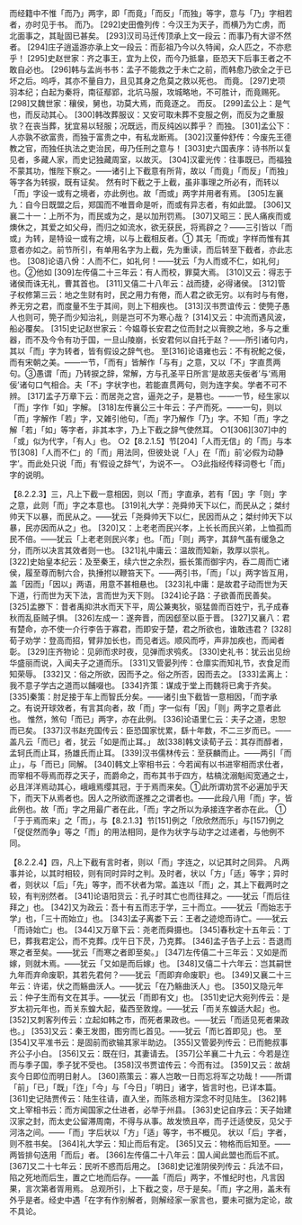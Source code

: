 <!-- { "loadSidebar": true } -->
而经籍中不惟「而乃」两字，即「而竟」「而反」「而独」等字，意与「乃」字相若者，亦时见于书。
而乃。
[292]史田儋列传：今汉王为天子，而横乃为亡虏，而北面事之，其耻固已甚矣。
[293]汉司马迁传顶承上文一段云：而事乃有大谬不然者。
[294]庄子逍遥游亦承上文一段云：而彭祖乃今以久特闻，众人匹之，不亦悲乎！
[295]史赵世家：齐之事王，宜为上佼，而今乃抵辠，臣恐天下后事王者之不敢自必也。
[296]韩与孟尚书书：孟子不能救之于未亡之前，而韩愈乃欲全之于已坏之后。呜呼，其亦不量自力，且见其身之危莫之救以死也。
而竟。
[297]史项羽本纪；白起为秦将，南征鄢郢，北坑马服，攻城略地，不可胜计，而竟赐死。
[298]又魏世家：穰侯，舅也，功莫大焉，而竟逐之。
而反。
[299]孟公上：是气也，而反动其心。
[300]韩改葬服议：又安可取未葬不变服之例，而反为之重服欤？在丧当葬，犹宜易以轻服；况既远，而反纯凶以葬乎？
而独。
[301]孟公下：人亦孰不欲富贵，而独于富贵之中，有私龙断焉。
[302]汉董仲舒传：今废先王德教之官，而独任执法之吏治民，毋乃任刑之意与！
[303]史六国表序：诗书所以复见者，多藏人家，而史记独藏周室，以故灭。
[304]汉霍光传：往事既已，而福独不蒙其功，惟陛下察之。——诸引上下截意有所背，故以「而竟」「而反」「而独」等字各为转捩，既有证矣。
然有时下截之于上截，虽非事理之所必有，而转以「而」字设一或有之境者，亦此例也。故「而或」两字并用者有焉。
[305]左襄九：自今日既盟之后，郑国而不唯晋命是听，而或有异志者，有如此盟。
[306]又襄二十一：上所不为，而民或为之，是以加刑罚焉。
[307]又昭三：民人痛疾而或燠休之，其爱之如父母，而归之如流水，欲无获民，将焉辟之？——三引皆以「而或」为转，是特设一或有之境，以与上截相反者。①
其无「而或」字样而惟有其意者亦如之。前节所引，有单用名字为上截，先为重读，而后转至下截者，亦此志也。
[308]论语八佾：人而不仁，如礼何！——犹云「为人而或不仁，如礼何」也。②他如
[309]左传僖二十三年云：有人而校，罪莫大焉。
[310]又云：得志于诸侯而诛无礼，曹其首也。
[311]又僖二十八年云：战而捷，必得诸侯。
[312]管子权修第三云：地之生财有时，民之用力有倦，而人君之欲无穷。以有时与有倦，养无穷之君，而度量不生于其间，则上下相疾也。
[313]汉书贾谊传云：使筦子愚人也则可，筦子而少知治礼，则是岂可不为寒心哉？
[314]又云：中流而遇风波，船必覆矣。
[315]史记赵世家云：今媪尊长安君之位而封之以膏腴之地，多与之重器，而不及今令有功于国，一旦山陵崩，长安君何以自托于赵？——所引诸句内，其以「而」字为转者，皆有假设之辞气也。
至[316]论语雍也云：不有祝鮀之佞，而有宋朝之美。——一节，「而有」皆解作「与有」之意，又以「不」字直贯两句。③愚谓「而」乃转捩之辞，常解，方与孔圣平日所言‘是故恶夫佞者’与‘焉用佞’诸句口气相合。夫「不」字状字也，若能直贯两句，则为连字矣。学者不可不辨。
[317]孟子万章下云：而居尧之宫，逼尧之子，是篡也。——一节，经生家以「而」字作「如」字解。
[318]左传襄公三十年云：子产而死。——一句，则以「而」字解作「若」字，又雑引他句，「而」字乃解作「乃」字。不知「而」字之解「若」「如」等字者，非其本字，乃上下截之辞气使然耳。
○1[306][307]中的「或」似为代字，「有人」也。
○2【8.2.1.5】节[204]「人而无信」的「而」与本节[308]「人而不仁」的「而」用法同，但彼处说「人」在「而」前‘必假为动静字’。而此处只说「而」有‘假设之辞气’，为说不一。
○3此指经传释词卷七「而」字的说明。

【8.2.2.3】三，凡上下截一意相因，则以「而」字直承，若有「因」字「则」字之意，此则「而」字之本意也。
[319]礼大学：尧舜帅天下以仁，而民从之；桀纣帅天下以暴，而民从之。——犹云「尧舜帅天下以仁，民因而从之；桀纣帅天下以暴，民亦因而从之」也。
[320]又：上老老而民兴孝，上长长而民兴弟，上恤孤而民不倍。——犹云「上老老则民兴孝」也。「而」「则」两字，其辞气虽有缓急之分，而所以决言其效者则一也。
[321]礼中庸云：温故而知新，敦厚以崇礼。
[322]史始皇本纪云：及至秦王，续六世之余烈，振长策而御宇内，呑二周而亡诸侯，履至尊而制六合，执捶拊以鞭笞天下。——两引书，「而」「以」两字皆互用，盖「因而」「因以」两语，用意不甚相悬也。
[323]礼中庸：是故君子动而世为天下道，行而世为天下法，言而世为天下则。
[324]论子路：子欲善而民善矣。
[325]孟滕下：昔者禹抑洪水而天下平，周公兼夷狄，驱猛兽而百姓宁，孔子成春秋而乱臣贼子惧。
[326]左成一：遂奔晋，而因郄至以臣于晋。
[327]又襄八：君有楚命，亦不使一介行李告于寡君，而即安于楚，君之所欲也，谁敢违君？
[328]荀子劝学：登高而招，臂非加长也，而见者远。顺风而呼，声非加疾也，而闻者彰。
[329]庄齐物论：见卵而求时夜，见弹而求鸮炙。
[330]史礼书：犹云出见纷华盛丽而说，入闻夫子之道而乐。
[331]又管晏列传：仓廪实而知礼节，衣食足而知荣辱。
[332]又：俗之所欲，因而予之。俗之所否，因而去之。
[333]孟离上：我不意子学古之道而以餔啜也。
[334]齐策：谋成于堂上而魏将已禽于齐矣。
[335]秦策：肘足接于车上而智氏分矣。——诸引虫下截皆一意相因，「而字承之。有说开球效者，有言其向者，故「而」字一似有「因」「则」两字之意者此也。
惟然，煞句「而已」两字，亦在此例。
[336]论语里仁云：夫子之道，忠恕而已矣。
[337]汉书赵充国传云：臣恐国家忧累，繇十年数，不二三岁而已。——盖凡云「而已」者，犹云「如是而止耳。」
故[338]韩文读荀子云：其存而醇者，孟轲氏而止耳，扬雄氏而止耳。
[339]汉书儒林传云：至获麟而止。——两引「而止」，与「而已」同解。
[340]韩文上宰相书云：今若闻有以书进宰相而求仕者，而宰相不辱焉而荐之天子，而爵命之，而布其书于四方，枯槁沈溺魁闳宽通之士，必且洋洋焉动其心，峨峨焉缨其冠，于于焉而来矣。①此所谓劝赏不必遍加乎天下，而天下从焉者也。因人之所欲而遂推之之谓者也。——此段八用「而」字，皆此例也。故「而」字之用最广者在此，「而」字之所以为承接连字者亦在此。
①「于于焉而来」之「而」，与【8.2.1.3】节[151]例之「欣欣然而乐」与[157]例之「促促然而争」等之「而」的用法相同，是作为状字与动字之过递者，与他例不同。

【8.2.2.4】四，凡上下截有言时者，则以「而」字连之，以记其时之同异。
凡两事并论，以其时相较，则有同时异时之判。及时者，状以「方」「适」等字；异时者，则状以「后」「先」等字，而不状者为常。盖连以「而」之，其上下截两时之较，有判别然者。
[341]论语阳货云：孔子时其亡也而往拜之。——犹云「而后往拜之」也。
[342]又为政云：吾十有五而志于学，三十而立。——犹云「而始志于学」也，「三十而始立」也。
[343]孟子离娄下云：王者之迹熄而诗亡。——犹云「而诗始亡」也。
[344]又万章下云：尧老而舜摄也。
[345]春秋定十五年云：丁巳，葬我君定公，而不克葬。戊午日下昃，乃克葬。
[346]孟子告子上云：吾退而寒之者至矣。——犹云「而寒之者即至矣。」
[347]左传僖二十三年云：又如是而嫁，则就木焉。——犹云「又如是而后嫁」也。
[348]又僖二十六年云：岂其嗣世九年而弃命废职，其若先君何？——犹云「而即弃命废职」也。
[349]又襄二十三年云：许诺，伏之而觞曲沃人。——犹云「在乃觞曲沃人」也。
[350]又隐元年云：仲子生而有文在其手。——犹云「而即有文」也。
[351]史记大宛列传云：是岁太初元年也，而关东蝗大起，蜚西至敦煌。——犹云「而关东蝗适大起」也。
[352]又刺客列传云：立起如韩之市，而死者果政也。——犹云「而适见死者果政也。」
[353]又云：秦王发图，图穷而匕首见。——犹云「而匕首即见」也。
至[354]又平准书云：是固前而欲输其家半助边。
[355]又管晏列传云：已而鲍叔事齐公子小白。
[356]又云：既在归，其妻请去。
[357]公羊襄二十九云：今若是迮而与季子国，季子犹不受也。
[358]汉书贾谊传云：今而有过。
[359]又云：故胡亥今日即位而明日射人。
[360]燕策云：寡人岂敢一日而忘将军之功哉！——所谓「前」「已」「既」「迮」「今」与「今日」「明日」诸字，皆言时也，已详本篇。
[361]史记陆贾传云：陆生往请，直入坐，而陈丞相方深念不时见陆生。
[362]韩文上宰相书云：而方闻国家之仕进者，必举于州县。
[363]史记自序云：天子始建汉家之封，而太史公留滞周南，不得与从事。故发愤且卒，而子迁适使反，见父于河洛之间。——「而」字后状以「方」「适」等字，书不概见。
状以「后」字者，则不胜书矣。
[364]礼大学云：知止而后有定。
[365]又云：物格而后知至。——两皆排句迭用「而后」者。
[366]左传僖二十八年云：国人闻此盟也而后不贰。
[367]又二十七年云：民听不惑而后用之。
[368]史记淮阴侯列传云：兵法不曰，陷之死地而后生，置之亡地而后存。——盖「而后」两字，不惟纪时也，凡言因果，言次第者胥用焉。
总观所引，上下截之变，尽于是矣。「而」字之用，盖未有外乎是者。经史中遇「在字有作别解者，则解经家一家言也，要未可据为定论，故不具论。
